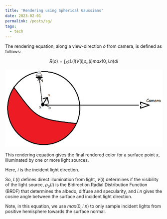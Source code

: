 ```yaml
---
title: 'Rendering using Spherical Gaussians'
date: 2023-02-01
permalink: /posts/sg/
tags:
  - tech
---
```


The rendering equation, along a view-direction $o$ from camera, is defined as follows:

$$R(o) = \int_{S^2} L(i) V(i) \rho_o(i) max(0, i.n) di$$

![alt text](https://raw.githubusercontent.com/alakhag/alakhag.github.io/master/images/rendering_eqn.png "Rendering Equation")

This rendering equation gives the final rendered color for a surface point $x$, illuminated by one or more light sources.

Here, $i$ is the incident light direction.

So, $L(i)$ defines direct illumination from light, $V(i)$ determines if the visibility of the light source, $\rho_o(i)$ is the Bidirection Radial Distribution Function (BRDF) that determines the albedo, diffuse and specularity, and $i.n$ gives the cosine angle between the surface and incident light direction.

Note, in this equation, we use $max(0, i.n)$ to only sample incident lights from positive hemisphere towards the surface normal.
